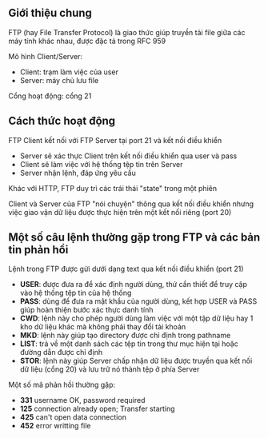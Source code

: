 ## Giới thiệu chung

FTP (hay File Transfer Protocol) là giao thức giúp truyền tải file giữa các máy tính khác nhau, được đặc tả trong RFC 959

Mô hình Client/Server:
- Client: trạm làm việc của user
- Server: máy chủ lưu file

Cổng hoạt động: cổng 21

## Cách thức hoạt động

FTP Client kết nối với FTP Server tại port 21 và kết nối điều khiển
- Server sẽ xác thực Client trên kết nối điều khiển qua user và pass
- Client sẽ làm việc với hệ thống tệp tin trên Server
- Server nhận lệnh, đáp ứng yêu cầu 

Khác với HTTP, FTP duy trì các trái thái "state" trong một phiên 

Client và Server của FTP "nói chuyện" thông qua kết nối điều khiển nhưng việc giao vận dữ liệu được thực hiện trên một kết nối riêng (port 20)

## Một số câu lệnh thường gặp trong FTP và các bản tin phản hồi

Lệnh trong FTP được gửi dưới dạng text qua kết nối điều khiển (port 21)
- **USER**: được đưa ra để xác định người dùng, thứ cần thiết để truy cập vào hệ thống tệp tin của hệ thống
- **PASS**: dùng để đưa ra mật khẩu của người dùng, kết hợp USER và PASS giúp hoàn thiện bước xác thực danh tính
- **CWD**: lệnh này cho phép người dùng làm việc với một tập dữ liệu hay 1 kho dữ liệu khác mà không phải thay đổi tài khoản
- **MKD**: lệnh này giúp tạo directory được chỉ định trong pathname
- **LIST**: trả về một danh sách các tệp tin trong thư mục hiện tại hoặc đường dẫn được chỉ định
- **STOR**: lệnh này giúp Server chấp nhận dữ liệu được truyền qua kết nối dữ liệu (cổng 20) và lưu trữ nó thành tệp ở phía Server

Một số mã phản hồi thường gặp:
- **331** username OK, password required
- **125** connection already open; Transfer starting
- **425** can't open data connection
- **452** error writting file